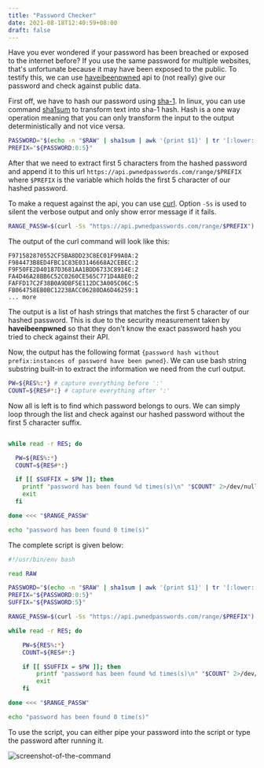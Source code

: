 ```yaml
---
title: "Password Checker"
date: 2021-08-18T12:40:59+08:00
draft: false
---
```


Have you ever wondered if your password has been breached or exposed to the
internet before? If you use the same password for multiple websites, that's
unfortunate because it may have been exposed to the public. To testify this, we
can use [haveibeenpwned](https://haveibeenpwned.com/) api to (not really) give
our password and check against public data.

First off, we have to hash our password using
[sha-1](https://en.wikipedia.org/wiki/SHA-1). In linux, you can use command
[sha1sum](https://linux.die.net/man/1/sha1sum) to transform text into sha-1
hash. Hash is a one way operation meaning that you can only transform the input
to the output deterministically and not vice versa.

```sh
PASSWORD="$(echo -n "$RAW" | sha1sum | awk '{print $1}' | tr '[:lower:]' '[:upper:]')"
PREFIX="${PASSWORD:0:5}"
```

After that we need to extract first 5 characters from the hashed password and
append it to this url `https://api.pwnedpasswords.com/range/$PREFIX` where
`$PREFIX` is the variable which holds the first 5 character of our hashed
password.

To make a request against the api, you can use
[curl](https://linux.die.net/man/1/curl). Option `-Ss` is used to silent the
verbose output and only show error message if it fails.

```sh
RANGE_PASSW=$(curl -Ss "https://api.pwnedpasswords.com/range/$PREFIX")
```

The output of the curl command will look like this:
```
F971582870552CF5BA8DD23C8EC01F99A0A:2
F984473B8ED4FBC1C83E03146668A2CEBEC:2
F9F50FE2D40187D3681AA1BDD6733C8914E:2
FA4D46A28BB6C52C0260CE565C771D4A8E0:2
FAFFD17C2F38B0A9DBF5E112DC3A005C06C:5
FB064758EB0BC12238ACC06280DA6D46259:1
... more
```

The output is a list of hash strings that matches the first 5 character of our
hashed password. This is due to the security measurement taken by **haveibeenpwned**
so that they don't know the exact password hash you tried to check against their
API.

Now, the output has the following format `{password hash without
prefix:instances of password have been pwned}`. We can use bash string substring
built-in to extract the information we need from the curl output.

```sh
PW=${RES%:*} # capture everything before ':'
COUNT=${RES#*:} # capture everything after ':'
```

Now all is left is to find which password belongs to ours. We can simply loop
through the list and check against our hashed password without the first 5
character suffix.

```sh

while read -r RES; do

  PW=${RES%:*}
  COUNT=${RES#*:}

  if [[ $SUFFIX = $PW ]]; then
    printf "password has been found %d times(s)\n" "$COUNT" 2>/dev/null
    exit
  fi

done <<< "$RANGE_PASSW"

echo "password has been found 0 time(s)"
```

The complete script is given below:
```sh
#!/usr/bin/env bash

read RAW

PASSWORD="$(echo -n "$RAW" | sha1sum | awk '{print $1}' | tr '[:lower:]' '[:upper:]')"
PREFIX="${PASSWORD:0:5}"
SUFFIX="${PASSWORD:5}"

RANGE_PASSW=$(curl -Ss "https://api.pwnedpasswords.com/range/$PREFIX")

while read -r RES; do

	PW=${RES%:*}
	COUNT=${RES#*:}

	if [[ $SUFFIX = $PW ]]; then
		printf "password has been found %d times(s)\n" "$COUNT" 2>/dev/null
		exit
	fi

done <<< "$RANGE_PASSW"

echo "password has been found 0 time(s)"
```

To use the script, you can either pipe your password into the script or type the
password after running it.

![screenshot-of-the-command](/static/pwned.png)
